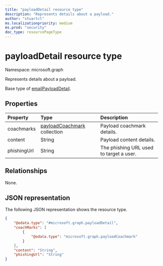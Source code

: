 ```yaml
---
title: "payloadDetail resource type"
description: "Represents details about a payload."
author: "stuartcl"
ms.localizationpriority: medium
ms.prod: "security"
doc_type: resourcePageType
---
```


# payloadDetail resource type

Namespace: microsoft.graph

Represents details about a payload.

Base type of [emailPayloadDetail](../resources/emailpayloaddetail.md).

## Properties

|Property|Type|Description|
|:---|:---|:---|
|coachmarks|[payloadCoachmark](../resources/payloadcoachmark.md) collection|Payload coachmark details.|
|content|String|Payload content details.|
|phishingUrl|String|The phishing URL used to target a user.|

## Relationships

None.

## JSON representation

The following JSON representation shows the resource type.
<!-- {
  "blockType": "resource",
  "@odata.type": "microsoft.graph.payloadDetail"
}
-->
``` json
{
    "@odata.type": "#microsoft.graph.payloadDetail",
    "coachMarks": [
        {
            "@odata.type": "microsoft.graph.payloadCoachmark"
        }
    ],
    "content": "String",
    "phishingUrl": "String"
}
```

